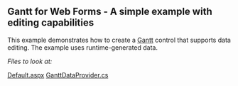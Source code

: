  

## Gantt for Web Forms - A simple example with editing capabilities

 This example demonstrates how to create a [Gantt](https://docs.devexpress.com/AspNet/DevExpress.Web.ASPxGantt.ASPxGantt) control that supports data editing. The example uses runtime-generated data. 
 
 *Files to look at:* 
 
 [Default.aspx](https://github.com/DevExpress-Examples/gantt-for-web-forms-a-simple-example-with-editing-capabilities/blob/20.1.4+/CS/Default.aspx)
 [GanttDataProvider.cs](https://github.com/DevExpress-Examples/gantt-for-web-forms-a-simple-example-with-editing-capabilities/blob/20.1.4+/CS/App_Data/GanttDataProvider.cs)
